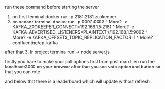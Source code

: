 run these command before starting the server

1. on first terminal
   docker run -p 2181:2181 zookeeper
2. on second terminal
   docker run -p 9092:9092 ^
   More? -e KAFKA_ZOOKEEPER_CONNECT=192.168.1.5:2181 ^
   More? -e KAFKA_ADVERTISED_LISTENERS=PLAINTEXT://192.168.1.5:9092 ^
   More? -e KAFKA_OFFSETS_TOPIC_REPLICATION_FACTOR=1 ^
   More? confluentinc/cp-kafka

after that 3. In project terminal run -> node server.js

firstly you have to make your poll options first from post man
then run the localhost:3000 on your browser
after that you see vote option and button so that you can vote

and below that there is a leaderboard which will update without refresh
